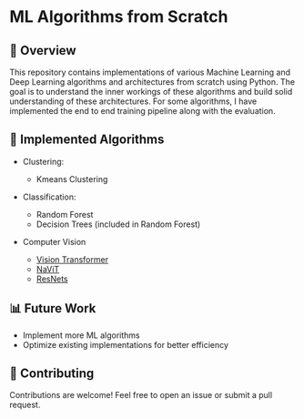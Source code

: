 
# ML Algorithms from Scratch  

## 📌 Overview  
This repository contains implementations of various Machine Learning and Deep Learning algorithms and architectures from scratch using Python. The goal is to understand the inner workings of these algorithms and build solid understanding of these architectures.  For some algorithms, I have implemented the end to end training pipeline along with the evaluation.


## 📌 Implemented Algorithms  
- Clustering:  
  - Kmeans Clustering

- Classification:  
  - Random Forest 
  - Decision Trees (included in Random Forest) 

- Computer Vision
  - [Vision Transformer](https://arxiv.org/pdf/2010.11929)
  - [NaViT](https://arxiv.org/pdf/2307.06304)
  - [ResNets](https://arxiv.org/pdf/1512.03385)

## 📊 Future Work  
- Implement more ML algorithms   
- Optimize existing implementations for better efficiency  
 

## 🤝 Contributing  
Contributions are welcome! Feel free to open an issue or submit a pull request.  


